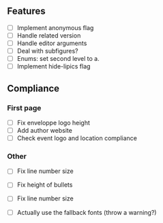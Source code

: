 
## Features

- [ ] Implement anonymous flag
- [ ] Handle related version
- [ ] Handle editor arguments
- [ ] Deal with subfigures?
- [ ] Enums: set second level to a.
- [ ] Implement hide-lipics flag

## Compliance

### First page

- [ ] Fix enveloppe logo height
- [ ] Add author website
- [ ] Check event logo and location compliance

### Other

- [ ] Fix line number size
- [ ] Fix height of bullets
- [ ] Fix line number size
- [ ] Actually use the fallback fonts (throw a warning?)


